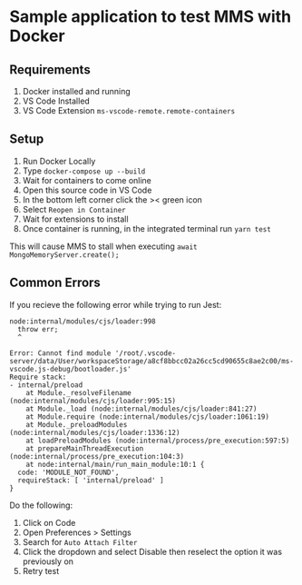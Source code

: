 # Sample application to test MMS with Docker

## Requirements
1. Docker installed and running
2. VS Code Installed
3. VS Code Extension `ms-vscode-remote.remote-containers`

## Setup

1. Run Docker Locally
2. Type `docker-compose up --build`
3. Wait for containers to come online
4. Open this source code in VS Code
5. In the bottom left corner click the >< green icon
6. Select `Reopen in Container`
7. Wait for extensions to install
8. Once container is running, in the integrated terminal run `yarn test`

This will cause MMS to stall when executing `await MongoMemoryServer.create();`


## Common Errors

If you recieve the following error while trying to run Jest:

```text
node:internal/modules/cjs/loader:998
  throw err;
  ^

Error: Cannot find module '/root/.vscode-server/data/User/workspaceStorage/a8cf8bbcc02a26cc5cd90655c8ae2c00/ms-vscode.js-debug/bootloader.js'
Require stack:
- internal/preload
    at Module._resolveFilename (node:internal/modules/cjs/loader:995:15)
    at Module._load (node:internal/modules/cjs/loader:841:27)
    at Module.require (node:internal/modules/cjs/loader:1061:19)
    at Module._preloadModules (node:internal/modules/cjs/loader:1336:12)
    at loadPreloadModules (node:internal/process/pre_execution:597:5)
    at prepareMainThreadExecution (node:internal/process/pre_execution:104:3)
    at node:internal/main/run_main_module:10:1 {
  code: 'MODULE_NOT_FOUND',
  requireStack: [ 'internal/preload' ]
}
```

Do the following:

1. Click on Code
2. Open Preferences > Settings
3. Search for `Auto Attach Filter`
4. Click the dropdown and select Disable then reselect the option it was previously on
5. Retry test
